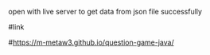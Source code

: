open with live server to get data from json file successfully

#link

#https://m-metaw3.github.io/question-game-java/
